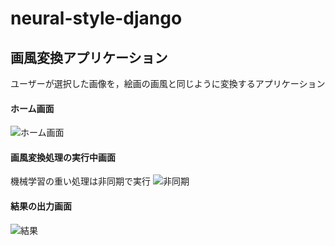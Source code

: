 # neural-style-django

## 画風変換アプリケーション

ユーザーが選択した画像を，絵画の画風と同じように変換するアプリケーション


#### ホーム画面 

![ホーム画面](https://github.com/natsu-summer72/neural-style/blob/master/example/home.png)


#### 画風変換処理の実行中画面
機械学習の重い処理は非同期で実行
![非同期](https://github.com/natsu-summer72/neural-style/blob/master/example/.png)

#### 結果の出力画面
![結果](https://github.com/natsu-summer72/neural-style/blob/master/example/result.png)

